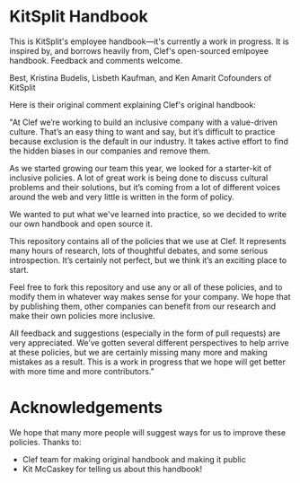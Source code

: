 # KitSplit Handbook

This is KitSplit's employee handbook—it's currently a work in progress. It is inspired by, and borrows heavily from, Clef's open-sourced emlpoyee handbook. Feedback and comments welcome. 

Best,
Kristina Budelis, Lisbeth Kaufman, and Ken Amarit
Cofounders of KitSplit

Here is their original comment explaining Clef's original handbook: 

"At Clef we’re working to build an inclusive company with a value-driven culture. That’s an easy thing to want and say, but it’s difficult to practice because exclusion is the default in our industry. It takes active effort to find the hidden biases in our companies and remove them.

As we started growing our team this year, we looked for a starter-kit of inclusive policies. A lot of great work is being done to discuss cultural problems and their solutions, but it’s coming from a lot of different voices around the web and very little is written in the form of policy.

We wanted to put what we've learned into practice, so we decided to write our own handbook and open source it.

This repository contains all of the policies that we use at Clef. It represents many hours of research, lots of thoughtful debates, and some serious introspection. It’s certainly not perfect, but we think it’s an exciting place to start.

Feel free to fork this repository and use any or all of these policies, and to modify them in whatever way makes sense for your company. We hope that by publishing them, other companies can benefit from our research and make their own policies more inclusive.

All feedback and suggestions (especially in the form of pull requests) are very appreciated. We’ve gotten several different perspectives to help arrive at these policies, but we are certainly missing many more and making mistakes as a result. This is a work in progress that we hope will get better with more time and more contributors."

# Acknowledgements

We hope that many more people will suggest ways for us to improve these policies. Thanks to: 

* Clef team for making original handbook and making it public
* Kit McCaskey for telling us about this handbook! 
